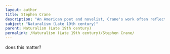 ```yaml
---
layout: author
title: Stephen Crane
description: "An American poet and novelist, Crane's work often reflects Naturalistic themes, notably in his poetry which explores the struggles of humanity against the power of nature."
subject: "Naturalism (Late 19th century)"
parent: Naturalism (Late 19th century)
permalink: /Naturalism (Late 19th century)/Stephen Crane/
---
```


does this matter?
